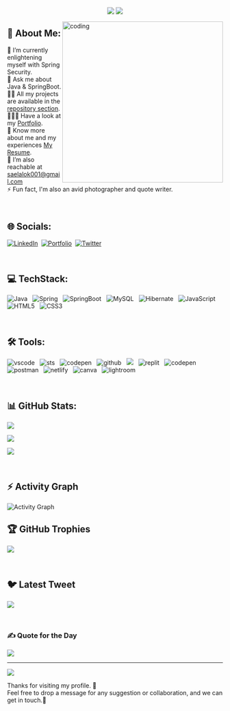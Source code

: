 

<br>

<p align="center">
  <img src="https://readme-typing-svg.demolab.com/?lines=Hi+ 👋 +I'm+Alok Kumar Rai; +Java-Backend + Developer +From + (Varanasi-UP) India.&%20Code&center=true&width=700&height=50&weight=700&size=25&duration=2000&pause=2000">
  <img src="https://user-images.githubusercontent.com/73097560/115834477-dbab4500-a447-11eb-908a-139a6edaec5c.gif">
</p> 

<img align="right" alt="coding" width="375" src="https://i.pinimg.com/originals/81/17/8b/81178b47a8598f0c81c4799f2cdd4057.gif">



## 💫 About Me:
🌱 I’m currently enlightening myself with Spring Security.
<br>
💬 Ask me about Java & SpringBoot.
<br>
👨‍💻 All my projects are available in the [repository section](https://github.com/alokrai0607?tab=repositories).
<br>
👨🏻‍🎓 Have a look at my [Portfolio](https://alokrai0607.github.io/).
<br>
🔭 Know more about me and my experiences [My Resume](https://drive.google.com/file/d/1WQAyIQIlABgq4lI2LyWHSRUg6amCNabf/view?usp=sharing).
<br>
🤝 I’m also reachable at saelalok001@gmail.com
<br>
⚡ Fun fact, I'm also an avid photographer and quote writer.

<br>

## 🌐 Socials:
[![LinkedIn](https://img.shields.io/badge/LinkedIn-%230077B5.svg?logo=linkedin&logoColor=white)](https://www.linkedin.com/in/alok-rai-004b35142)&nbsp;
[![Portfolio](https://img.shields.io/badge/Portfolio-%231DA1F2.svg?logo=Portfolio&logoColor=white)](https://alokrai0607.github.io/)&nbsp;
[![Twitter](https://img.shields.io/badge/Twitter-%231DA1F2.svg?logo=Twitter&logoColor=white)](https://twitter.com/alokrai57720689)&nbsp;

<br>

## 💻 TechStack:
![Java](https://img.shields.io/badge/java-%23ED8B00.svg?style=for-the-badge&logo=java&logoColor=white)&nbsp;&nbsp;
![Spring](https://img.shields.io/badge/spring-%23ED8B00.svg?style=for-the-badge&logo=spring&logoColor=white)&nbsp;&nbsp;
![SpringBoot](https://img.shields.io/badge/springboot-%236DB33F.svg?style=for-the-badge&logo=spring&logoColor=white)&nbsp;&nbsp;
![MySQL](https://img.shields.io/badge/mysql-%2300f.svg?style=for-the-badge&logo=mysql&logoColor=white)&nbsp;&nbsp;
![Hibernate](https://img.shields.io/badge/hibernate-bcae79?style=for-the-badge&logo=hibernate&logoColor=white)&nbsp;&nbsp;
![JavaScript](https://img.shields.io/badge/javascript-%23323330.svg?style=for-the-badge&logo=javascript&logoColor=%23F7DF1E)&nbsp;&nbsp; 
![HTML5](https://img.shields.io/badge/html5-%23E34F26.svg?style=for-the-badge&logo=html5&logoColor=white)&nbsp;&nbsp;
![CSS3](https://img.shields.io/badge/css3-%231572B6.svg?style=for-the-badge&logo=css3&logoColor=white)&nbsp;&nbsp;

<br>

## 🛠️ Tools:
<img src="https://img.shields.io/badge/VSCode-0078D4?style=for-the-badge&logo=visual%20studio%20code&logoColor=white" alt="vscode" />&nbsp;&nbsp;
<img src="https://img.shields.io/badge/STS-58b531?style=for-the-badge&logo=spring&logoColor=white" alt="sts"/>&nbsp;&nbsp;
<img src="https://img.shields.io/badge/MySQL-CommandLine-bcae79?style=for-the-badge&logo=mysql&logoColor=white" alt="codepen" />&nbsp;&nbsp;
<img src="https://img.shields.io/badge/GitHub-100000?style=for-the-badge&logo=github&logoColor=white" alt="github"/>&nbsp;&nbsp;
<img src="https://img.shields.io/badge/Git%20-%23F7DF1E.svg?&style=for-the-badge&color=blue&logo=Git&logoColor=white" />&nbsp;&nbsp;
<img src="https://img.shields.io/badge/replit-667881?style=for-the-badge&logo=replit&logoColor=white" alt="replit" />&nbsp;&nbsp;
<img src="https://img.shields.io/badge/Codepen-000000?style=for-the-badge&logo=codepen&logoColor=white" alt="codepen" />&nbsp;&nbsp;
<img src="https://img.shields.io/badge/Postman-FF6C37?style=for-the-badge&logo=Postman&logoColor=white" alt="postman"/>&nbsp;&nbsp;
<img src="https://img.shields.io/badge/Netlify-00C7B7?style=for-the-badge&logo=netlify&logoColor=white" alt="netlify" />&nbsp;&nbsp;
<img src="https://img.shields.io/badge/Canva-%2300C4CC.svg?&style=for-the-badge&logo=Canva&logoColor=white" alt="canva" />&nbsp;&nbsp;
<img src="https://img.shields.io/badge/Adobe%20Lightroom-31A8FF.svg?style=for-the-badge&logo=Adobe%20Lightroom&logoColor=white" alt="lightroom" />&nbsp;&nbsp;

<br>

## 📊 GitHub Stats:

<!-- Total Stats -->
![](https://github-readme-stats-sigma-five.vercel.app/api?username=alokrai0607&theme=gotham&hide_border=false&include_all_commits=false&count_private=true)<br/>
<!-- Streak Stats -->
![](https://github-readme-streak-stats.herokuapp.com/?user=alokrai0607&theme=gotham&hide_border=false)<br/>

<!-- Top Languages -->
![](https://github-readme-stats-sigma-five.vercel.app/api/top-langs/?username=alokrai0607&theme=gotham&hide_border=false&include_all_commits=false&count_private=true&layout=compact)

<br>

## ⚡ Activity Graph
<img alt="Activity Graph" src="https://github-readme-activity-graph.vercel.app/graph?username=alokrai0607&theme=gotham&hide_border=true"/>

## 🏆 GitHub Trophies
![](https://github-profile-trophy.vercel.app/?username=alokrai0607&theme=dark_dimmed&no-frame=false&no-bg=true&margin-w=4)

<br>

## 🐦 Latest Tweet
[![](https://gtce.itsvg.in/api?username=theaman214)](https://github.com/VishwaGauravIn/github-twitter-card-embed)

<br>

### ✍️ Quote for the Day
![](https://quotes-github-readme.vercel.app/api?type=horizontal&theme=dark)

---
[![](https://visitcount.itsvg.in/api?id=alokrai0607&icon=0&color=0)](https://visitcount.itsvg.in)

<p>Thanks for visiting my profile. 🙏<br>Feel free to drop a message for any suggestion or collaboration, and we can get in touch.🤝</p>

